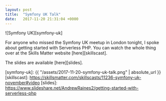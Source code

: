 ```yaml
---
layout: post
title:  "Symfony UK Talk"
date:   2017-11-20 21:31:04 +0000
---
```


![Symfony UK][symfony-uk]

For anyone who missed the Symfony UK meetup in London tonight, I spoke about
getting started with Serverless PHP.  You can watch the whole thing over at the
Skills Matter website [here][skillscast].

The slides are available [here][slides].

[symfony-uk]: {{ "/assets/2017-11-20-symfony-uk-talk.png" | absolute_url }}
[skillscast]: https://skillsmatter.com/skillscasts/11236-symfony-uk-november#video
[slides]: https://www.slideshare.net/AndrewRaines2/getting-started-with-serverless-php
